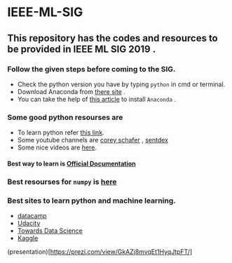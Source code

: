 # IEEE-ML-SIG
## This repository has the codes and resources to be provided in IEEE ML SIG 2019 . 


### Follow the given steps before coming to the SIG. 
*  Check the python version you have by typing ` python ` in cmd or terminal. 
* Download Anaconda from [there site](https://www.anaconda.com/distribution/#download-section) . 
* You can take the help of [this article](https://www.datacamp.com/community/tutorials/installing-anaconda-windows) to install `Anaconda` .

### Some good python resourses are   

* To learn python refer [this link](https://www.udacity.com/course/introduction-to-python--ud1110).
* Some youtube channels are [corey schafer](https://www.youtube.com/user/schafer5) , [sentdex](https://www.youtube.com/user/sentdex)
* Some nice videos are [here](https://www.youtube.com/watch?v=rfscVS0vtbw).



#### Best way to learn is [Official Documentation](https://docs.python.org/3/)

### Best resourses for `numpy` is [here](https://scipy-lectures.org/) 

### Best sites to learn python and machine learning.
 * [datacamp](https://www.datacamp.com/home)
 * [Udacity](www.udacity.com)
 * [Towards Data Science](https://towardsdatascience.com/)
 * [Kaggle](https://www.kaggle.com/)

  (presentation)[https://prezi.com/view/GkAZj8mvqEt1HyqJtpFT/]